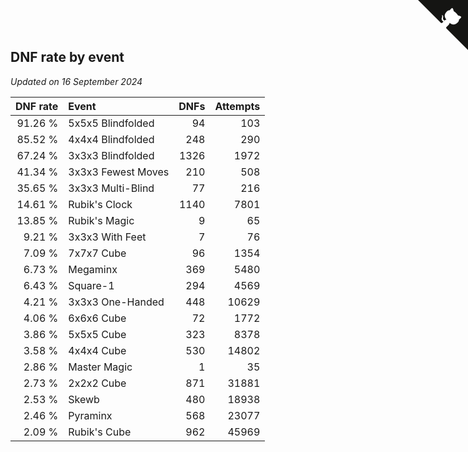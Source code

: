 ## DNF rate by event

*Updated on 16 September 2024*

| DNF rate | Event | DNFs | Attempts |
| ---: | :--- | ---: | ---: |
| 91.26 % | 5x5x5 Blindfolded | 94 | 103 |
| 85.52 % | 4x4x4 Blindfolded | 248 | 290 |
| 67.24 % | 3x3x3 Blindfolded | 1326 | 1972 |
| 41.34 % | 3x3x3 Fewest Moves | 210 | 508 |
| 35.65 % | 3x3x3 Multi-Blind | 77 | 216 |
| 14.61 % | Rubik's Clock | 1140 | 7801 |
| 13.85 % | Rubik's Magic | 9 | 65 |
| 9.21 % | 3x3x3 With Feet | 7 | 76 |
| 7.09 % | 7x7x7 Cube | 96 | 1354 |
| 6.73 % | Megaminx | 369 | 5480 |
| 6.43 % | Square-1 | 294 | 4569 |
| 4.21 % | 3x3x3 One-Handed | 448 | 10629 |
| 4.06 % | 6x6x6 Cube | 72 | 1772 |
| 3.86 % | 5x5x5 Cube | 323 | 8378 |
| 3.58 % | 4x4x4 Cube | 530 | 14802 |
| 2.86 % | Master Magic | 1 | 35 |
| 2.73 % | 2x2x2 Cube | 871 | 31881 |
| 2.53 % | Skewb | 480 | 18938 |
| 2.46 % | Pyraminx | 568 | 23077 |
| 2.09 % | Rubik's Cube | 962 | 45969 |


<a href="https://github.com/simonkellly/wca_statistics_ireland" class="github-corner" aria-label="View source on Github"><svg width="80" height="80" viewBox="0 0 250 250" style="fill:#151513; color:#fff; position: absolute; top: 0; border: 0; right: 0;" aria-hidden="true"><path d="M0,0 L115,115 L130,115 L142,142 L250,250 L250,0 Z"></path><path d="M128.3,109.0 C113.8,99.7 119.0,89.6 119.0,89.6 C122.0,82.7 120.5,78.6 120.5,78.6 C119.2,72.0 123.4,76.3 123.4,76.3 C127.3,80.9 125.5,87.3 125.5,87.3 C122.9,97.6 130.6,101.9 134.4,103.2" fill="currentColor" style="transform-origin: 130px 106px;" class="octo-arm"></path><path d="M115.0,115.0 C114.9,115.1 118.7,116.5 119.8,115.4 L133.7,101.6 C136.9,99.2 139.9,98.4 142.2,98.6 C133.8,88.0 127.5,74.4 143.8,58.0 C148.5,53.4 154.0,51.2 159.7,51.0 C160.3,49.4 163.2,43.6 171.4,40.1 C171.4,40.1 176.1,42.5 178.8,56.2 C183.1,58.6 187.2,61.8 190.9,65.4 C194.5,69.0 197.7,73.2 200.1,77.6 C213.8,80.2 216.3,84.9 216.3,84.9 C212.7,93.1 206.9,96.0 205.4,96.6 C205.1,102.4 203.0,107.8 198.3,112.5 C181.9,128.9 168.3,122.5 157.7,114.1 C157.9,116.9 156.7,120.9 152.7,124.9 L141.0,136.5 C139.8,137.7 141.6,141.9 141.8,141.8 Z" fill="currentColor" class="octo-body"></path></svg></a><style>.github-corner:hover .octo-arm{animation:octocat-wave 560ms ease-in-out}@keyframes octocat-wave{0%,100%{transform:rotate(0)}20%,60%{transform:rotate(-25deg)}40%,80%{transform:rotate(10deg)}}@media (max-width:500px){.github-corner:hover .octo-arm{animation:none}.github-corner .octo-arm{animation:octocat-wave 560ms ease-in-out}}</style>
